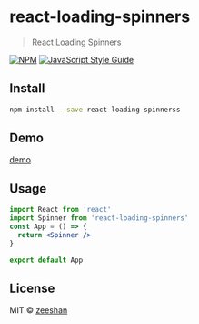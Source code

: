 # react-loading-spinners

> React Loading Spinners

[![NPM](https://img.shields.io/npm/v/react-loading-spinners.svg)](https://www.npmjs.com/package/react-loading-spinners) [![JavaScript Style Guide](https://img.shields.io/badge/code_style-standard-brightgreen.svg)](https://standardjs.com)

## Install

```bash
npm install --save react-loading-spinnerss
```

## Demo

<a href="https://codesandbox.io/s/async-field-bitvrg?file=/src/App.js"> demo</a>

## Usage

```jsx
import React from 'react'
import Spinner from 'react-loading-spinners'
const App = () => {
  return <Spinner />
}

export default App
```

## License

MIT © [zeeshan](https://github.com/zeeshan)
